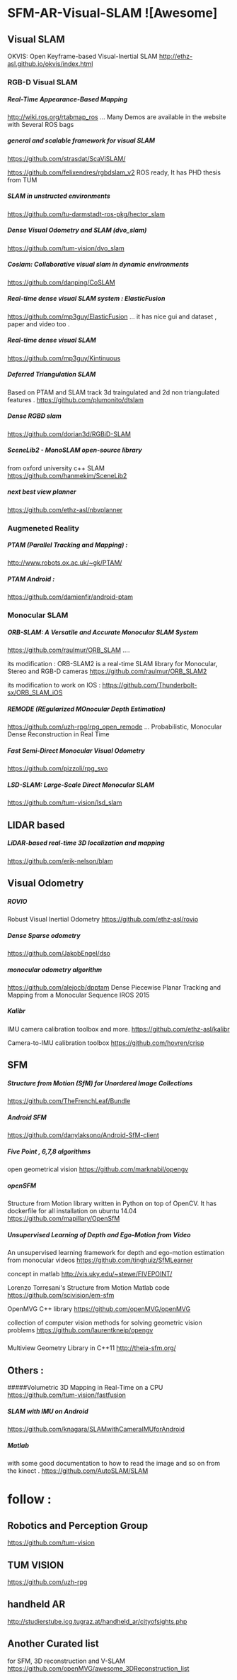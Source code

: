 # SFM-AR-Visual-SLAM ![Awesome]

## Visual SLAM 

OKVIS: Open Keyframe-based Visual-Inertial SLAM
http://ethz-asl.github.io/okvis/index.html


### RGB-D Visual SLAM

##### Real-Time Appearance-Based Mapping
http://wiki.ros.org/rtabmap_ros ...
Many Demos are available in the website with Several ROS bags

##### general and scalable framework for visual SLAM
https://github.com/strasdat/ScaViSLAM/

https://github.com/felixendres/rgbdslam_v2
ROS ready, It has PHD thesis from TUM 

##### SLAM in unstructed environments
https://github.com/tu-darmstadt-ros-pkg/hector_slam

##### Dense Visual Odometry and SLAM (dvo_slam)
https://github.com/tum-vision/dvo_slam

##### Coslam: Collaborative visual slam in dynamic environments
https://github.com/danping/CoSLAM

##### Real-time dense visual SLAM system  : ElasticFusion

https://github.com/mp3guy/ElasticFusion ...
it has nice gui and dataset , paper and video too . 

##### Real-time dense visual SLAM
https://github.com/mp3guy/Kintinuous

##### Deferred Triangulation SLAM
Based on PTAM and SLAM track 3d traingulated and 2d non triangulated features . 
https://github.com/plumonito/dtslam

##### Dense RGBD slam
https://github.com/dorian3d/RGBiD-SLAM


##### SceneLib2 - MonoSLAM open-source library
from oxford university c++ SLAM  
https://github.com/hanmekim/SceneLib2

##### next best view planner
https://github.com/ethz-asl/nbvplanner

### Augmeneted Reality

##### PTAM (Parallel Tracking and Mapping) :  
http://www.robots.ox.ac.uk/~gk/PTAM/

##### PTAM Android : 
https://github.com/damienfir/android-ptam


### Monocular SLAM
##### ORB-SLAM: A Versatile and Accurate Monocular SLAM System
https://github.com/raulmur/ORB_SLAM ....

its modification : ORB-SLAM2 is a real-time SLAM library for Monocular, Stereo and RGB-D cameras
https://github.com/raulmur/ORB_SLAM2

its modification to work on IOS : 
https://github.com/Thunderbolt-sx/ORB_SLAM_iOS

##### REMODE (REgularized MOnocular Depth Estimation)
https://github.com/uzh-rpg/rpg_open_remode ... 
Probabilistic, Monocular Dense Reconstruction in Real Time

##### Fast Semi-Direct Monocular Visual Odometry
https://github.com/pizzoli/rpg_svo

##### LSD-SLAM: Large-Scale Direct Monocular SLAM
https://github.com/tum-vision/lsd_slam



## LIDAR based
##### LiDAR-based real-time 3D localization and mapping
https://github.com/erik-nelson/blam

## Visual Odometry

##### ROVIO
Robust Visual Inertial Odometry
https://github.com/ethz-asl/rovio

##### Dense Sparse odometry
https://github.com/JakobEngel/dso

##### monocular odometry algorithm
https://github.com/alejocb/dpptam
Dense Piecewise Planar Tracking and Mapping  from a Monocular Sequence IROS 2015

##### Kalibr
IMU camera calibration toolbox and more.
https://github.com/ethz-asl/kalibr

Camera-to-IMU calibration toolbox
https://github.com/hovren/crisp 

## SFM 

##### Structure from Motion (SfM) for Unordered Image Collections
https://github.com/TheFrenchLeaf/Bundle

##### Android SFM
https://github.com/danylaksono/Android-SfM-client

##### Five Point , 6,7,8 algorithms
open geometrical vision
https://github.com/marknabil/opengv

##### openSFM
Structure from Motion library written in Python on top of OpenCV. It has dockerfile for all installation on ubuntu 14.04
https://github.com/mapillary/OpenSfM

##### Unsupervised Learning of Depth and Ego-Motion from Video
An unsupervised learning framework for depth and ego-motion estimation from monocular videos 
https://github.com/tinghuiz/SfMLearner


concept in matlab 
http://vis.uky.edu/~stewe/FIVEPOINT/

Lorenzo Torresani's Structure from Motion Matlab code
https://github.com/scivision/em-sfm

OpenMVG C++ library
https://github.com/openMVG/openMVG

collection of computer vision methods for solving geometric vision problems
https://github.com/laurentkneip/opengv

#####

Multiview Geometry Library in C++11
http://theia-sfm.org/

## Others : 

#####Volumetric 3D Mapping in Real-Time on a CPU
https://github.com/tum-vision/fastfusion

##### SLAM with IMU on Android

https://github.com/knagara/SLAMwithCameraIMUforAndroid

##### Matlab
with some good documentation to how to read the image and so on from the kinect .
https://github.com/AutoSLAM/SLAM


# follow : 
## Robotics and Perception Group
https://github.com/tum-vision

## TUM VISION 
https://github.com/uzh-rpg
## handheld AR 
http://studierstube.icg.tugraz.at/handheld_ar/cityofsights.php

## Another Curated list
for SFM, 3D reconstruction and V-SLAM
https://github.com/openMVG/awesome_3DReconstruction_list

